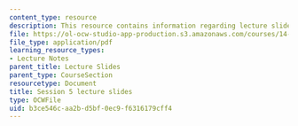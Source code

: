 ```yaml
---
content_type: resource
description: This resource contains information regarding lecture slide 5.
file: https://ol-ocw-studio-app-production.s3.amazonaws.com/courses/14-581-international-economics-i-spring-2013/b3ce546caa2bd5bf0ec9f6316179cff4_MIT14_581S13_Lecslides5.pdf
file_type: application/pdf
learning_resource_types:
- Lecture Notes
parent_title: Lecture Slides
parent_type: CourseSection
resourcetype: Document
title: Session 5 lecture slides
type: OCWFile
uid: b3ce546c-aa2b-d5bf-0ec9-f6316179cff4
---
```

